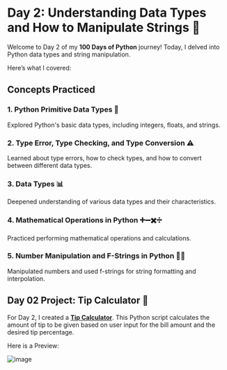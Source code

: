 # Day 2: Understanding Data Types and How to Manipulate Strings 🧩

Welcome to Day 2 of my **100 Days of Python** journey! Today, I delved into Python data types and string manipulation. 

Here’s what I covered:

## Concepts Practiced

### 1. Python Primitive Data Types 🔢
Explored Python's basic data types, including integers, floats, and strings.

### 2. Type Error, Type Checking, and Type Conversion ⚠️
Learned about type errors, how to check types, and how to convert between different data types.

### 3. Data Types 📊
Deepened understanding of various data types and their characteristics.

### 4. Mathematical Operations in Python ➕➖✖️➗
Practiced performing mathematical operations and calculations.

### 5. Number Manipulation and F-Strings in Python 🔄🧵
Manipulated numbers and used f-strings for string formatting and interpolation.

## Day 02 Project: Tip Calculator 💸

For Day 2, I created a [**Tip Calculator**](Tip-Calculator-Project.py). This Python script calculates the amount of tip to be given based on user input for the bill amount and the desired tip percentage.

Here is a Preview:

![image](https://github.com/user-attachments/assets/8b653a83-029d-4e67-80f1-7ea3516e3a61)
